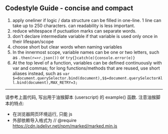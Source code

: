 ## Codestyle Guide - concise and compact
1. apply oneliner if logic / data structure can be filled in one-line. 1 line can take up to 250 characters. can readability is less important.
2. reduce whitespace if puctuation marks can separate words.
3. don't declare intermediate variable if that variable is used only once in their lifespan/scope
4. choose short but clear words when naming variables
5. In the innermost scope, variable names can be one or two letters, such as `.then(r=>r.json())` or `try{}catch(e){console.error(e)}`
6. At the top level of a function, variables can be defined continuously with var and commas; for long functions/methods that are reused, use short aliases instead, such as `var $=document.querySelector.bind(document),$$=document.querySelectorAll.bind(document),MAX_RETRY=3;`

---

请参考上面代码, 写出用于油猴脚本 (userscript) 的 example() 函数.
注意油猴脚本的特点: 
- 在浏览器网页环境运行, 只能 js
- 外部依赖导入格式为 // @require      https://cdn.jsdelivr.net/npm/marked/marked.min.js
